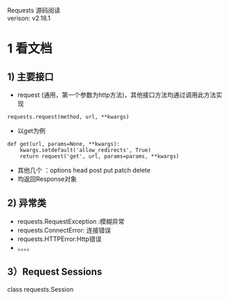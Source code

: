 Requests 源码阅读  
verison: v2.18.1

# 1 看文档

## 1) 主要接口
* request  (通用，第一个参数为http方法)，其他接口方法均通过调用此方法实现
```
requests.request(method, url, **kwargs)
```
* 以get为例 
```
def get(url, params=None, **kwargs):
    kwargs.setdefault('allow_redirects', True)
    return request('get', url, params=params, **kwargs)
```
* 其他几个 ：options head post put patch delete  
* 均返回Response对象

## 2) 异常类
* requests.RequestException :模糊异常
* requests.ConnectError: 连接错误
* requests.HTTPError:Http错误
* 。。。。

## 3）Request Sessions

class requests.Session
